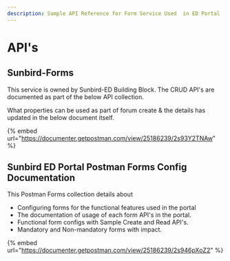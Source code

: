 ```yaml
---
description: Sample API Reference for Form Service Used  in ED Portal
---
```


# API's



## Sunbird-Forms

This service is owned by Sunbird-ED Building Block. The CRUD API's are documented as part of the below API collection.

What properties can be used as part of forum create & the details has updated in the below document itself.

{% embed url="https://documenter.getpostman.com/view/25186239/2s93Y2TNAw" %}

## **Sunbird ED Portal Postman Forms Config Documentation**

This Postman Forms collection details about&#x20;

* Configuring forms for the functional features used in the portal
* The documentation of usage of each form API's in the portal.
* Functional form configs with Sample Create and Read API's.
* &#x20;Mandatory and Non-mandatory forms with impact.

{% embed url="https://documenter.getpostman.com/view/25186239/2s946pXoZ2" %}
